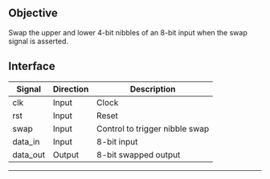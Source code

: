 ## Objective
Swap the upper and lower 4-bit nibbles of an 8-bit input when the swap signal is asserted.

## Interface

| Signal    | Direction | Description                      |
|-----------|-----------|----------------------------------|
| clk       | Input     | Clock                            |
| rst       | Input     | Reset                            |
| swap      | Input     | Control to trigger nibble swap   |
| data_in   | Input     | 8-bit input                      |
| data_out  | Output    | 8-bit swapped output             |

---
